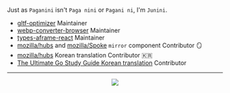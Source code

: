 Just as `Paganini` isn't `Paga nini` or `Pagani ni`, I'm `Junini`.

- [gltf-optimizer](https://github.com/juunini/gltf-optimizer) Maintainer
- [webp-converter-browser](https://github.com/juunini/webp-converter-browser) Maintainer
- [types-aframe-react](https://github.com/juunini/types-aframe-react) Maintainer
- [mozilla/hubs](https://github.com/mozilla/hubs) and [mozilla/Spoke](https://github.com/mozilla/Spoke) `mirror` component Contributor 🪞  
- [mozilla/hubs](https://github.com/mozilla/hubs) Korean translation Contributor 🇰🇷  
- [The Ultimate Go Study Guide Korean translation](https://github.com/ultimate-go-korean/translation) Contributor  

---

<div align="center">
  <img src="https://github-readme-stats.vercel.app/api?username=juunini&show_icons=true&theme=gruvbox" />
</div>
